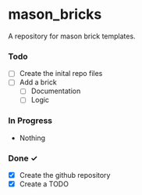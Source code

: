 # mason_bricks
A repository for mason brick templates.

### Todo

- [ ] Create the inital repo files
- [ ] Add a brick 
  - [ ] Documentation
  - [ ] Logic

### In Progress

- Nothing

### Done ✓

- [x] Create the github repository
- [x] Create a TODO

